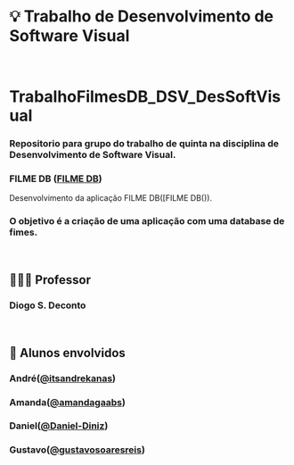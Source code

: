 # 💡 Trabalho de Desenvolvimento de Software Visual

<br />

# TrabalhoFilmesDB_DSV_DesSoftVisual

 ### Repositorio para grupo do trabalho de quinta na disciplina de Desenvolvimento de Software Visual. 
 ### FILME DB ([FILME DB]([https://https://github.com/itsandrekanas](https://https://github.com/itsandrekanas/TrabalhoFilmesDB_DSV_DesSoftVisual)))
 Desenvolvimento da aplicação FILME DB([FILME DB()). 
 ### O objetivo é a criação de uma aplicação com uma database de fimes.

<br />

## 👨🏻‍🏫 Professor
### Diogo S. Deconto

<br />

## 🚀 Alunos envolvidos
### André([@itsandrekanas](https://https://github.com/itsandrekanas))
### Amanda([@amandagaabs](https://github.com/amandagaabs))
### Daniel([@Daniel-Diniz](https://github.com/Daniel-Diniz))
### Gustavo([@gustavosoaresreis](https://github.com/gustavosoaresreis))
